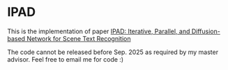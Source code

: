 # IPAD
This is the implementation of paper [IPAD: Iterative, Parallel, and Diffusion-based Network for Scene Text Recognition](https://link.springer.com/article/10.1007/s11263-025-02443-1)

The code cannot be released before Sep. 2025 as required by my master advisor. Feel free to email me for code :)
